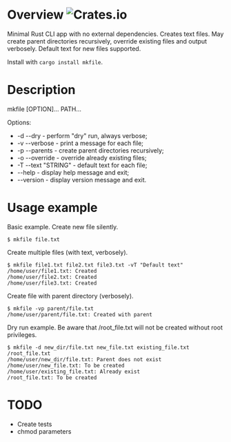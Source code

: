 # Overview ![Crates.io](https://img.shields.io/crates/v/mkfile)

Minimal Rust CLI app with no external dependencies. Creates text files. May
create parent directories recursively, override existing files and output
verbosely. Default text for new files supported.

Install with `cargo install mkfile`.

# Description

mkfile \[OPTION\]... PATH...

Options:
- -d --dry - perform "dry" run, always verbose;
- -v --verbose - print a message for each file;
- -p --parents - create parent directories recursively;
- -o --override - override already existing files;
- -T --text "STRING" - default text for each file;
- --help - display help message and exit;
- --version - display version message and exit.

# Usage example

Basic example. Create new file silently.
```
$ mkfile file.txt
```

Create multiple files (with text, verbosely). 
```
$ mkfile file1.txt file2.txt file3.txt -vT "Default text"
/home/user/file1.txt: Created
/home/user/file2.txt: Created
/home/user/file3.txt: Created
```

Create file with parent directory (verbosely).
```
$ mkfile -vp parent/file.txt
/home/user/parent/file.txt: Created with parent
```

Dry run example. Be aware that /root_file.txt will not be created without root privileges.
```
$ mkfile -d new_dir/file.txt new_file.txt existing_file.txt /root_file.txt
/home/user/new_dir/file.txt: Parent does not exist
/home/user/new_file.txt: To be created 
/home/user/existing_file.txt: Already exist
/root_file.txt: To be created
```

# TODO

- Create tests
- chmod parameters
